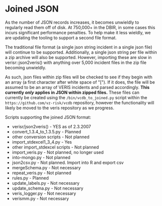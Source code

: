# Joined JSON

As the number of JSON records increases, it becomes unwieldly to regularly read them off of disk.  At 750,000+ in the DBIR, in some cases this incurs significant performance penalties.  To help make it less wieldly, we are updating the tooling to support a second file format.

The traditional file format (a single json string incident in a single json file) will continue to be supported.  Additionally, a single json string per file within a zip archive will also be supported.  However, importing these are slow in verisr::json2veris() with anything over 5,000 incident files in the zip file becoming unwieldly.

As such, json files within zip files will be checked to see if they begin with an array (a first character after white space of "[").  If it does, the file will be assumed to be an array of VERIS incidents and parsed accordingly.  **This currently _only_ applies in JSON within zipped files.**  These files can currently be created using the `/bin/vcdb_to_joined.py` script within the `https://github.com/vz-risk/vcdb` repository, however the functionality will likely be moved to the veris repository as we progress.

Scripts supporting the joined JSON format:
* verisr/json2veris() - YES as of 2.3.2007
* convert_1.3.4_to_1.3.5.py - Planned
* other conversion scripts - Not planned
* import_stdexcel1_3_4.py - Yes
* other import_stdexcel scripts - Not planned
* import_veris.py - Not planned, no longer used
* into-mongo.py - Not planned
* json2csv.py - Not planned. Import into R and export csv
* mergeSchema.py - Not necessary
* repeat_veris.py - Not planned
* rules.py - Planned
* update_labels.py - Not necessary
* update_schema.py - Not necessary
* veris_logger.py - Not necessary
* verismm.py - Not necessary